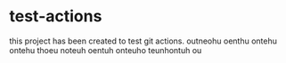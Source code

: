 # test-actions
this project has been created to test git actions.
outneohu
oenthu
ontehu
ontehu
thoeu
noteuh
oentuh
onteuho
teunhontuh
ou
